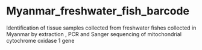 # Myanmar_freshwater_fish_barcode
Identification of tissue samples collected from freshwater fishes collected in Myanmar by extraction , PCR and Sanger sequencing of mitochondrial cytochrome oxidase 1 gene

